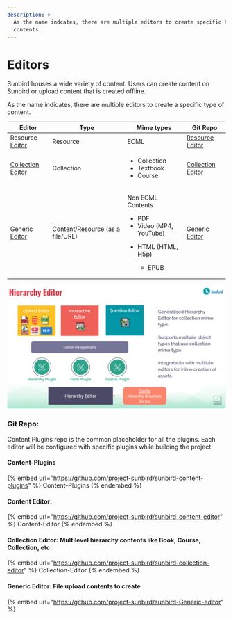 ```yaml
---
description: >-
  As the name indcates, there are multiple editors to create specific type of
  contents.
---
```


# Editors

Sunbird houses a wide variety of content. Users can create content on Sunbird or upload content that is created offline.&#x20;

As the name indicates, there are multiple editors to create a specific type of content.

| Editor                                                                            | Type                             | Mime types                                                                                                                       | Git Repo                                                                          |
| --------------------------------------------------------------------------------- | -------------------------------- | -------------------------------------------------------------------------------------------------------------------------------- | --------------------------------------------------------------------------------- |
| Resource [Editor](https://github.com/project-sunbird/sunbird-content-editor)      | Resource                         | ECML                                                                                                                             | [Resource Editor](https://github.com/project-sunbird/sunbird-content-editor)      |
| [Collection Editor](https://github.com/project-sunbird/sunbird-collection-editor) | Collection                       | <ul><li>Collection</li><li>Textbook</li><li>Course</li></ul>                                                                     | [Collection Editor](https://github.com/project-sunbird/sunbird-collection-editor) |
| [Generic Editor](https://github.com/project-sunbird/sunbird-generic-editor)       | Content/Resource (as a file/URL) | <p>Non ECML Contents</p><ul><li>PDF</li><li>Video (MP4, YouTube)</li><li><p>HTML (HTML, H5p)</p><ul><li>EPUB</li></ul></li></ul> | [Generic Editor](https://github.com/project-sunbird/sunbird-Generic-editor)       |



![](<../../../../.gitbook/assets/Screenshot from 2021-11-24 14-52-26.png>)

### Git Repo:

Content Plugins repo is the common placeholder for all the plugins. Each editor will be configured with specific plugins while building the project.

#### Content-Plugins

{% embed url="https://github.com/project-sunbird/sunbird-content-plugins" %}
Content-Plugins
{% endembed %}

#### Content Editor:

{% embed url="https://github.com/project-sunbird/sunbird-content-editor" %}
Content-Editor
{% endembed %}

#### Collection Editor: Multilevel hierarchy contents like Book, Course, Collection, etc.

{% embed url="https://github.com/project-sunbird/sunbird-collection-editor" %}
Collection-Editor
{% endembed %}

#### Generic Editor: File upload contents to create

{% embed url="https://github.com/project-sunbird/sunbird-Generic-editor" %}
